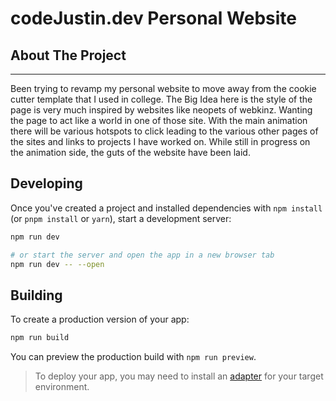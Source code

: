# codeJustin.dev Personal Website

## About The Project
- - -
Been trying to revamp my personal website to move away from the cookie cutter template that I used in college. The Big Idea here is the style of the page is very much inspired by websites like neopets of webkinz. Wanting the page to act like a world in one of those site. With the main animation there will be various hotspots to click leading to the various other pages of the sites and links to projects I have worked on. While still in progress on the animation side, the guts of the website have been laid.

## Developing

Once you've created a project and installed dependencies with `npm install` (or `pnpm install` or `yarn`), start a development server:

```bash
npm run dev

# or start the server and open the app in a new browser tab
npm run dev -- --open
```

## Building

To create a production version of your app:

```bash
npm run build
```

You can preview the production build with `npm run preview`.

> To deploy your app, you may need to install an [adapter](https://kit.svelte.dev/docs/adapters) for your target environment.
